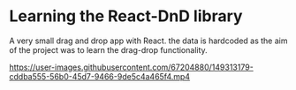 # Learning the React-DnD library
A very small drag and drop app with React. the data is hardcoded as the aim of the project was to learn the drag-drop functionality. 


https://user-images.githubusercontent.com/67204880/149313179-cddba555-56b0-45d7-9466-9de5c4a465f4.mp4

